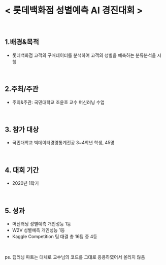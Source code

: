 # < 롯데백화점 성별예측 AI 경진대회 >
<br>
    
## 1.배경&목적
 - 롯데백화점 고객의 구매데이터를 분석하여 고객의 성별을 예측하는 분류분석을 시행
<br>
    
## 2.주최/주관  
 - 주최&주관: 국민대학교 조윤호 교수 머신러닝 수업
<br>

## 3. 참가 대상  
 - 국민대학교 빅데이터경영통계전공 3~4학년 학생, 45명
<br>

## 4. 대회 기간
 - 2020년 1학기
<br>

## 5. 성과
 - 머신러닝 성별예측 개인성능 1등
 - W2V 성별예측 개인성능 1등
 - Kaggle Competition 팀 대결 총 16팀 중 4등

<br>

ps. 딥러닝 파트는 대체로 교수님의 코드를 그대로 응용하였어서 올리지 않음
